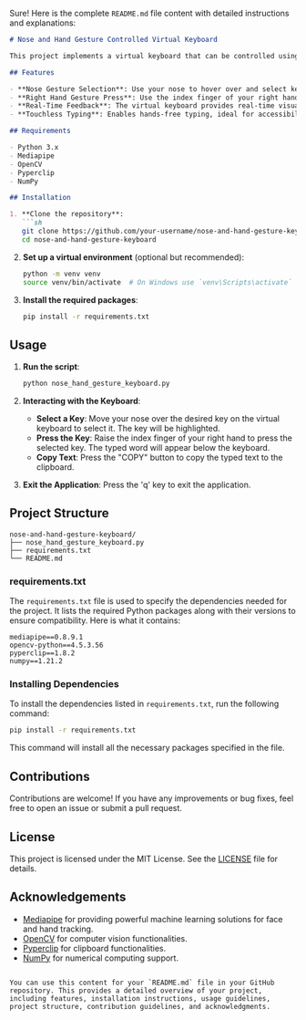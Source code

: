 Sure! Here is the complete `README.md` file content with detailed instructions and explanations:

```markdown
# Nose and Hand Gesture Controlled Virtual Keyboard

This project implements a virtual keyboard that can be controlled using nose gestures for selecting keys and right-hand gestures for pressing them. Utilizing Mediapipe for face and hand tracking, this innovative solution allows for hands-free typing, which can be particularly useful for individuals with limited mobility or for touchless interactions in hygienic environments.

## Features

- **Nose Gesture Selection**: Use your nose to hover over and select keys on the virtual keyboard.
- **Right Hand Gesture Press**: Use the index finger of your right hand to press the selected key.
- **Real-Time Feedback**: The virtual keyboard provides real-time visual feedback, highlighting selected keys.
- **Touchless Typing**: Enables hands-free typing, ideal for accessibility and hygienic use cases.

## Requirements

- Python 3.x
- Mediapipe
- OpenCV
- Pyperclip
- NumPy

## Installation

1. **Clone the repository**:
   ```sh
   git clone https://github.com/your-username/nose-and-hand-gesture-keyboard.git
   cd nose-and-hand-gesture-keyboard
   ```

2. **Set up a virtual environment** (optional but recommended):
   ```sh
   python -m venv venv
   source venv/bin/activate  # On Windows use `venv\Scripts\activate`
   ```

3. **Install the required packages**:
   ```sh
   pip install -r requirements.txt
   ```

## Usage

1. **Run the script**:
   ```sh
   python nose_hand_gesture_keyboard.py
   ```

2. **Interacting with the Keyboard**:
   - **Select a Key**: Move your nose over the desired key on the virtual keyboard to select it. The key will be highlighted.
   - **Press the Key**: Raise the index finger of your right hand to press the selected key. The typed word will appear below the keyboard.
   - **Copy Text**: Press the "COPY" button to copy the typed text to the clipboard.

3. **Exit the Application**: Press the 'q' key to exit the application.

## Project Structure

```
nose-and-hand-gesture-keyboard/
├── nose_hand_gesture_keyboard.py
├── requirements.txt
└── README.md
```

### requirements.txt

The `requirements.txt` file is used to specify the dependencies needed for the project. It lists the required Python packages along with their versions to ensure compatibility. Here is what it contains:

```
mediapipe==0.8.9.1
opencv-python==4.5.3.56
pyperclip==1.8.2
numpy==1.21.2
```

### Installing Dependencies

To install the dependencies listed in `requirements.txt`, run the following command:

```sh
pip install -r requirements.txt
```

This command will install all the necessary packages specified in the file.

## Contributions

Contributions are welcome! If you have any improvements or bug fixes, feel free to open an issue or submit a pull request.

## License

This project is licensed under the MIT License. See the [LICENSE](LICENSE) file for details.

## Acknowledgements

- [Mediapipe](https://mediapipe.dev/) for providing powerful machine learning solutions for face and hand tracking.
- [OpenCV](https://opencv.org/) for computer vision functionalities.
- [Pyperclip](https://pyperclip.readthedocs.io/) for clipboard functionalities.
- [NumPy](https://numpy.org/) for numerical computing support.
```

You can use this content for your `README.md` file in your GitHub repository. This provides a detailed overview of your project, including features, installation instructions, usage guidelines, project structure, contribution guidelines, and acknowledgments.
